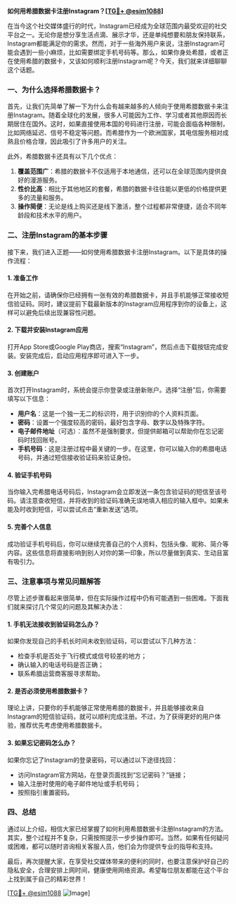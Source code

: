 **如何用希腊数据卡注册Instagram？[[TG💪+ @esim1088](https://t.me/s/esim1088)]**

在当今这个社交媒体盛行的时代，Instagram已经成为全球范围内最受欢迎的社交平台之一。无论你是想分享生活点滴、展示才华，还是单纯想要和朋友保持联系，Instagram都能满足你的需求。然而，对于一些海外用户来说，注册Instagram可能会遇到一些小麻烦，比如需要绑定手机号码等。那么，如果你身处希腊，或者正在使用希腊的数据卡，又该如何顺利注册Instagram呢？今天，我们就来详细聊聊这个话题。

### 一、为什么选择希腊数据卡？

首先，让我们先简单了解一下为什么会有越来越多的人倾向于使用希腊数据卡来注册Instagram。随着全球化的发展，很多人可能因为工作、学习或者其他原因而长期居住在国外。这时，如果直接使用本国的号码进行注册，可能会面临各种限制，比如网络延迟、信号不稳定等问题。而希腊作为一个欧洲国家，其电信服务相对成熟且价格合理，因此吸引了许多用户的关注。

此外，希腊数据卡还具有以下几个优点：
1. **覆盖范围广**：希腊的数据卡不仅适用于本地通信，还可以在全球范围内提供良好的漫游服务。
2. **性价比高**：相比于其他地区的套餐，希腊的数据卡往往能以更低的价格提供更多的流量和服务。
3. **操作简便**：无论是线上购买还是线下激活，整个过程都非常便捷，适合不同年龄段和技术水平的用户。

### 二、注册Instagram的基本步骤

接下来，我们进入正题——如何使用希腊数据卡注册Instagram。以下是具体的操作流程：

#### 1. 准备工作
在开始之前，请确保你已经拥有一张有效的希腊数据卡，并且手机能够正常接收短信验证码。同时，建议提前下载最新版本的Instagram应用程序到你的设备上，这样可以避免后续出现兼容性问题。

#### 2. 下载并安装Instagram应用
打开App Store或Google Play商店，搜索“Instagram”，然后点击下载按钮完成安装。安装完成后，启动应用程序即可进入下一步。

#### 3. 创建账户
首次打开Instagram时，系统会提示你登录或注册新账户。选择“注册”后，你需要填写以下信息：
- **用户名**：这是一个独一无二的标识符，用于识别你的个人资料页面。
- **密码**：设置一个强度较高的密码，最好包含字母、数字以及特殊字符。
- **电子邮件地址**（可选）：虽然不是强制要求，但提供邮箱可以帮助你在忘记密码时找回账号。
- **手机号码**：这是注册过程中最关键的一步。在这里，你可以输入你的希腊电话号码，并通过短信接收验证码来验证身份。

#### 4. 验证手机号码
当你输入完希腊电话号码后，Instagram会立即发送一条包含验证码的短信至该号码。请注意查收短信，并将收到的验证码准确无误地填入相应的输入框中。如果未能及时收到短信，可以尝试点击“重新发送”选项。

#### 5. 完善个人信息
成功验证手机号码后，你可以继续完善自己的个人资料，包括头像、昵称、简介等内容。这些信息将直接影响到别人对你的第一印象，所以尽量做到真实、生动且富有吸引力。

### 三、注意事项与常见问题解答

尽管上述步骤看起来很简单，但在实际操作过程中仍有可能遇到一些困难。下面我们就来探讨几个常见的问题及其解决办法：

#### 1. 手机无法接收到验证码怎么办？
如果你发现自己的手机长时间未收到验证码，可以尝试以下几种方法：
- 检查手机是否处于飞行模式或信号较差的地方；
- 确认输入的电话号码是否正确；
- 联系希腊运营商客服寻求帮助。

#### 2. 是否必须使用希腊数据卡？
理论上讲，只要你的手机能够正常使用希腊的数据卡，并且能够接收来自Instagram的短信验证码，就可以顺利完成注册。不过，为了获得更好的用户体验，推荐优先考虑使用希腊数据卡。

#### 3. 如果忘记密码怎么办？
如果你忘记了Instagram的登录密码，可以通过以下途径找回：
- 访问Instagram官方网站，在登录页面找到“忘记密码？”链接；
- 输入注册时使用的电子邮件地址或手机号码；
- 按照指引重置密码。

### 四、总结

通过以上介绍，相信大家已经掌握了如何利用希腊数据卡注册Instagram的方法。其实，整个过程并不复杂，只需按照提示一步步操作即可。当然，如果有任何疑问或困难，都可以随时咨询相关客服人员，他们会为你提供专业的指导和支持。

最后，再次提醒大家，在享受社交媒体带来的便利的同时，也要注意保护好自己的隐私安全，合理安排上网时间，健康使用网络资源。希望每位朋友都能在这个平台上找到属于自己的精彩世界！

[[TG💪+ @esim1088](https://t.me/s/esim1088) ![Image](https://i.postimg.cc/4NQfJmqS/Snipaste-2025-05-13-00-14-12.png)]